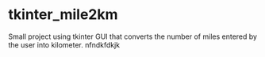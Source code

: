 # tkinter_mile2km
Small project using tkinter GUI that converts the number of miles entered by the user into kilometer.
nfndkfdkjk
